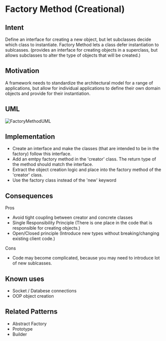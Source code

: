 # Factory Method (Creational)

## Intent

Define an interface for creating a new object, but let subclasses decide which class to instantiate. Factory Method lets a class defer instantiation to sublcasses. (provides an interface for creating objects in a superclass, but allows subclasses to alter the type of objects that will be created.)

## Motivation

A framework needs to standardize the architectural model for a range of applications, but allow for individual applications to define their own domain objects and provide for their instantiation.

## UML

![FactoryMethodUML]("https://upload.wikimedia.org/wikipedia/commons/1/1a/Factory_Method_design_pattern.png")

## Implementation

- Create an interface and make the classes (that are intended to be in the factory) follow this interface.
- Add an emtpy factory method in the 'creator' class. The return type of the method should match the interface.
- Extract the object creation logic and place into the factory method of the 'creator' class.
- Use the factory class instead of the 'new' keyword

## Consequences

Pros

- Avoid tight coupling between creator and concrete classes
- Single Responsibility Principle (There is one place in the code that is responsible for creating objects.)
- Open/Closed principle (Introduce new types without breaking/changing existing client code.)

Cons

- Code may become complicated, because you may need to introduce lot of new sublcasses.

## Known uses

- Socket / Databese connections
- OOP object creation

## Related Patterns

- Abstract Factory
- Prototype
- Builder
